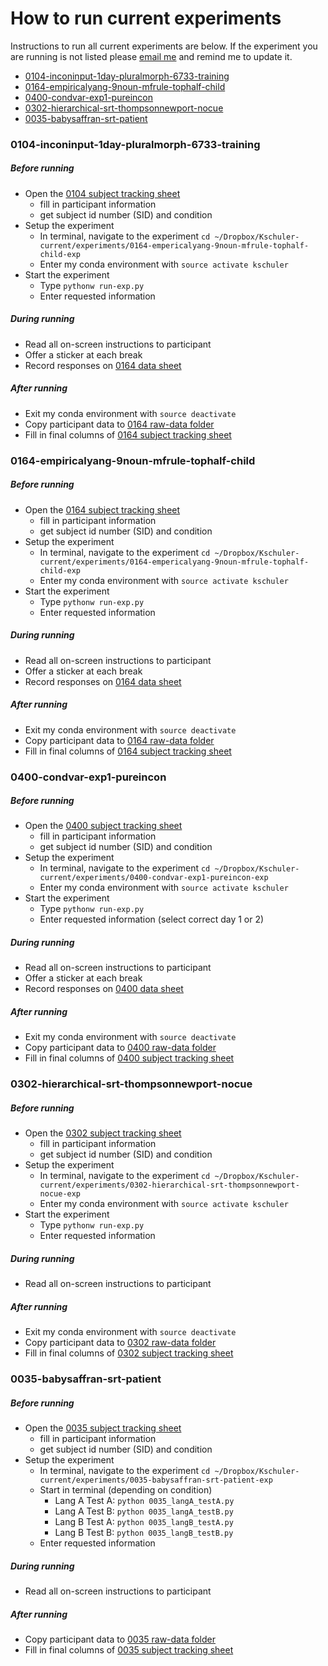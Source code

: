 # How to run current experiments
Instructions to run all current experiments are below.  If the experiment you are running is not listed please [email me](mailto:kathryn.schuler@gmail.com) and remind me to update it.

- [0104-inconinput-1day-pluralmorph-6733-training](#0104-inconinput-1day-pluralmorph-6733-training)
- [0164-empiricalyang-9noun-mfrule-tophalf-child](#0164-empiricalyang-9noun-mfrule-tophalf-child)
- [0400-condvar-exp1-pureincon](#0400-condvar-exp1-pureincon)
- [0302-hierarchical-srt-thompsonnewport-nocue](#0302-hierarchical-srt-thompsonnewport-nocue)
- [0035-babysaffran-srt-patient](#0035-babysaffran-srt-patient)

### 0104-inconinput-1day-pluralmorph-6733-training
##### Before running
- Open the [0104 subject tracking sheet](https://www.dropbox.com/s/5l2z2koaxnd6szq/0104-inconinput-1day-pluralmorph-6733-training-track.csv?dl=0)
  - fill in participant information
  - get subject id number (SID) and condition
- Setup the experiment
  - In terminal, navigate to the experiment `cd ~/Dropbox/Kschuler-current/experiments/0164-empericalyang-9noun-mfrule-tophalf-child-exp`
  - Enter my conda environment with `source activate kschuler`
- Start the experiment
  - Type `pythonw run-exp.py`
  - Enter requested information 

##### During running
- Read all on-screen instructions to participant
- Offer a sticker at each break
- Record responses on [0164 data sheet](https://www.dropbox.com/s/rbcvs9ak21dmu15/0164-empericalyang-9noun-mfrule-tophalf-child-data-sheet.docx?dl=0)

##### After running
- Exit my conda environment with `source deactivate`
- Copy participant data to [0164 raw-data folder](https://www.dropbox.com/sh/ne3y6a280gwqvqb/AABVJX9J-izvHfLeF13FXZLGa?dl=0)
- Fill in final columns of [0164 subject tracking sheet](https://www.dropbox.com/s/mtp8m18hzwu0k4v/0164-empiricalyang-9noun-mfrule-tophalf-child-track.csv?dl=0)


### 0164-empiricalyang-9noun-mfrule-tophalf-child

##### Before running
- Open the [0164 subject tracking sheet](https://www.dropbox.com/s/mtp8m18hzwu0k4v/0164-empiricalyang-9noun-mfrule-tophalf-child-track.csv?dl=0)
  - fill in participant information
  - get subject id number (SID) and condition
- Setup the experiment
  - In terminal, navigate to the experiment `cd ~/Dropbox/Kschuler-current/experiments/0164-empericalyang-9noun-mfrule-tophalf-child-exp`
  - Enter my conda environment with `source activate kschuler`
- Start the experiment
  - Type `pythonw run-exp.py`
  - Enter requested information 

##### During running
- Read all on-screen instructions to participant
- Offer a sticker at each break
- Record responses on [0164 data sheet](https://www.dropbox.com/s/rbcvs9ak21dmu15/0164-empericalyang-9noun-mfrule-tophalf-child-data-sheet.docx?dl=0)

##### After running
- Exit my conda environment with `source deactivate`
- Copy participant data to [0164 raw-data folder](https://www.dropbox.com/sh/ne3y6a280gwqvqb/AABVJX9J-izvHfLeF13FXZLGa?dl=0)
- Fill in final columns of [0164 subject tracking sheet](https://www.dropbox.com/s/mtp8m18hzwu0k4v/0164-empiricalyang-9noun-mfrule-tophalf-child-track.csv?dl=0)

### 0400-condvar-exp1-pureincon
##### Before running
- Open the [0400 subject tracking sheet]()
  - fill in participant information
  - get subject id number (SID) and condition
- Setup the experiment
  - In terminal, navigate to the experiment `cd ~/Dropbox/Kschuler-current/experiments/0400-condvar-exp1-pureincon-exp`
  - Enter my conda environment with `source activate kschuler`
- Start the experiment
  - Type `pythonw run-exp.py`
  - Enter requested information (select correct day 1 or 2)

##### During running
- Read all on-screen instructions to participant
- Offer a sticker at each break
- Record responses on [0400 data sheet]()

##### After running
- Exit my conda environment with `source deactivate`
- Copy participant data to [0400 raw-data folder]()
- Fill in final columns of [0400 subject tracking sheet]()

### 0302-hierarchical-srt-thompsonnewport-nocue
##### Before running
- Open the [0302 subject tracking sheet]()
  - fill in participant information
  - get subject id number (SID) and condition
- Setup the experiment
  - In terminal, navigate to the experiment `cd ~/Dropbox/Kschuler-current/experiments/0302-hierarchical-srt-thompsonnewport-nocue-exp`
  - Enter my conda environment with `source activate kschuler`
- Start the experiment
  - Type `pythonw run-exp.py`
  - Enter requested information 

##### During running
- Read all on-screen instructions to participant

##### After running
- Exit my conda environment with `source deactivate`
- Copy participant data to [0302 raw-data folder]()
- Fill in final columns of [0302 subject tracking sheet]()

### 0035-babysaffran-srt-patient
##### Before running
- Open the [0035 subject tracking sheet]()
  - fill in participant information
  - get subject id number (SID) and condition
- Setup the experiment
  - In terminal, navigate to the experiment `cd ~/Dropbox/Kschuler-current/experiments/0035-babysaffran-srt-patient-exp`
  - Start in terminal (depending on condition)
    - Lang A Test A: `python 0035_langA_testA.py`
    - Lang A Test B: `python 0035_langA_testB.py`
    - Lang B Test A: `python 0035_langB_testA.py`
    - Lang B Test B: `python 0035_langB_testB.py`
  - Enter requested information 

##### During running
- Read all on-screen instructions to participant

##### After running
- Copy participant data to [0035 raw-data folder]()
- Fill in final columns of [0035 subject tracking sheet]()
